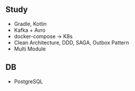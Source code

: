 ## Study
- Gradle, Kotlin
- Kafka + Avro
- docker-compose -> K8s
- Clean Architecture, DDD, SAGA, Outbox Pattern
- Multi Module

## DB
- PostgreSQL


